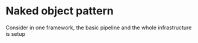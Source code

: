 # Naked object pattern

Consider in one framework, the basic pipeline and the whole infrastructure is setup 
